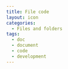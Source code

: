 ```yaml
---
title: File code
layout: icon
categories:
  - Files and folders
tags:
  - doc
  - document
  - code
  - development
---
```

